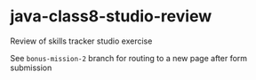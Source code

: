 # java-class8-studio-review
Review of skills tracker studio exercise

See `bonus-mission-2` branch for routing to a new page after form submission
